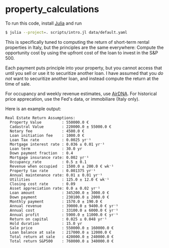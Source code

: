 # property_calculations

To run this code, install [Julia](https://julialang.org/downloads/) and run

```bash
$ julia --project=. scripts/intro.jl data/default.yaml
```

This is specifically tuned to computing the return of short-term rental properties in Italy, but the principles are the same everywhere:
Compute the opportunity cost by using the upfront cost of the loan to invest in the S&P 500.

Each payment puts principle into your property, but you cannot access that until you sell or use it to securitize another loan.
I have assumed that you _do not_ want to securitize another loan, and instead compute the return at the time of sale.

For occupancy and weekly revenue estimates, use [AirDNA](https://www.airdna.co/).
For historical price apprecation, use the Fed's data, or immobiliare (Italy only).

Here is an example output:

```
Real Estate Return Assumptions:
  Property Value         : 550000.0 €
  Cadastral Value        : 220000.0 ± 55000.0 €
  Notary fee             : 4500.0 €
  Loan initiation fee    : 1000.0 €
  Loan Tax rate          : 0.0025 yr⁻¹
  Mortgage interest rate : 0.036 ± 0.01 yr⁻¹
  Loan term              : 30.0 yr
  Down payment fraction  : 0.4
  Mortgage insurance rate: 0.002 yr⁻¹
  Occupancy_rate         : 0.5 ± 0.1
  Revenue when occupied  : 1500.0 ± 200.0 € wk⁻¹
  Property tax rate      : 0.001375 yr⁻¹
  Annual maintenance rate: 0.01 ± 0.01 yr⁻¹
  Utilities              : 125.0 ± 12.0 € wk⁻¹
  Closing cost rate      : 0.09
  Asset appreciation rate: 0.0 ± 0.02 yr⁻¹
  Loan amount            : 345200.0 ± 3000.0 €
  Down payment           : 230100.0 ± 2000.0 €
  Monthly payment        : 1570.0 ± 190.0 €
  Annual revenue         : 39000.0 ± 9400.0 € yr⁻¹
  Annual cost            : 33100.0 ± 6000.0 € yr⁻¹
  Annual profit          : 5900.0 ± 11000.0 € yr⁻¹
  Return on capital      : 0.025 ± 0.048 yr⁻¹
  Hold duration          : 15.0 yr
  Sale price             : 550000.0 ± 160000.0 €
  Loan balance at sale   : 217000.0 ± 12000.0 €
  Total return at sale   : 420000.0 ± 240000.0 €
  Total return S&P500    : 760000.0 ± 340000.0 €
  ```
